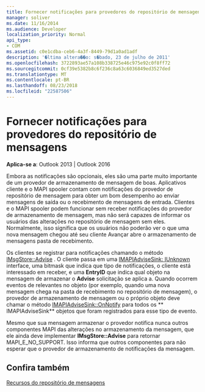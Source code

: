 ```yaml
---
title: Fornecer notificações para provedores do repositório de mensagens
manager: soliver
ms.date: 11/16/2014
ms.audience: Developer
localization_priority: Normal
api_type:
- COM
ms.assetid: c0e1cdba-ceb6-4a3f-8449-79d1a0ad1adf
description: '�ltima altera��o: s�bado, 23 de julho de 2011'
ms.openlocfilehash: 3722893ae57a108b338725e46c975e92c0f8ff72
ms.sourcegitcommit: 0cf39e5382b8c6f236c8a63c6036849ed3527ded
ms.translationtype: MT
ms.contentlocale: pt-BR
ms.lasthandoff: 08/23/2018
ms.locfileid: "22587506"
---
```

# <a name="providing-notifications-for-message-store-providers"></a>Fornecer notificações para provedores do repositório de mensagens

  
  
**Aplica-se a**: Outlook 2013 | Outlook 2016 
  
Embora as notificações são opcionais, eles são uma parte muito importante de um provedor de armazenamento de mensagem de boas. Aplicativos cliente e o MAPI spooler contam com notificações do provedor de repositório de mensagem para obter um bom desempenho ao enviar mensagens de saída ou o recebimento de mensagens de entrada. Clientes e o MAPI spooler podem funcionar sem receber notificações do provedor de armazenamento de mensagem, mas não será capazes de informar os usuários das alterações no repositório de mensagem sem eles. Normalmente, isso significa que os usuários não poderão ver o que uma nova mensagem chegou até seu cliente Avançar abre o armazenamento de mensagens pasta de recebimento.
  
Os clientes se registrar para notificações chamando o método [IMsgStore::Advise](imsgstore-advise.md) . O cliente passa em uma [IMAPIAdviseSink: IUnknown](imapiadvisesinkiunknown.md) interface, uma bitmask que indica que tipo de notificações, o cliente está interessado em receber, e uma **EntryID** que indica qual objeto na mensagem de armazenar o **Advise** solicitação se aplica a. Quando ocorrem eventos de relevantes no objeto (por exemplo, quando uma nova mensagem chega na pasta de recebimento no repositório de mensagem), o provedor de armazenamento de mensagem ou o próprio objeto deve chamar o método [IMAPIAdviseSink::OnNotify](imapiadvisesink-onnotify.md) para todos os ** IMAPIAdviseSink** objetos que foram registrados para esse tipo de evento. 
  
Mesmo que sua mensagem armazenar o provedor notifica nunca outros componentes MAPI das alterações no armazenamento da mensagem, que ele ainda deve implementar **IMsgStore::Advise** para retornar MAPI_E_NO_SUPPORT. Isso informa que outros componentes para não esperar que o provedor de armazenamento de notificações da mensagem. 
  
## <a name="see-also"></a>Confira também



[Recursos do repositório de mensagens](message-store-features.md)

